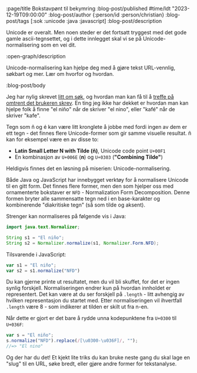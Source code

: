 :page/title Bokstavpønt til bekymring
:blog-post/published #time/ldt "2023-12-19T09:00:00"
:blog-post/author {:person/id :person/christian}
:blog-post/tags [:sok :unicode :java :javascript]
:blog-post/description

Unicode er overalt. Men noen steder er det fortsatt tryggest med det gode gamle
ascii-tegnsettet, og i dette innlegget skal vi se på Unicode-normalisering som
en vei dit.

:open-graph/description

Unicode-normalisering kan hjelpe deg med å gjøre tekst URL-vennlig, søkbart og
mer. Lær om hvorfor og hvordan.

:blog-post/body

Jeg har nylig skrevet [litt om søk](/fulltekstsok/), og hvordan man kan få til å
[treffe på omtrent det brukeren skrev](/sok-vekting/). En ting jeg ikke har
dekket er hvordan man kan hjelpe folk å finne "el niño" når de skriver "el
nino", eller "kafé" når de skriver "kafe".

Tegn som ñ og é kan være litt kronglete å jobbe med fordi ingen av dem er ett
tegn - det finnes flere Unicode-former som gir samme visuelle resultat. ñ kan
for eksempel være en av disse to:

- **Latin Small Letter N with Tilde (ñ)**, Unicode code point `U+00F1`
- En kombinasjon av `U+006E` (**n**) og `U+0303` (**"Combining Tilde"**)

Heldigvis finnes det en løsning på miserien: Unicode-normalisering.

Både Java og JavaScript har innebygget verktøy for å normalisere Unicode til en
gitt form. Det finnes flere former, men den som hjelper oss med ornamenterte
bokstaver er `NFD` - Normalization Form Decomposition. Denne formen bryter alle
sammensatte tegn ned i en base-karakter og kombinerende "diakritiske tegn" (så
som tilde og aksent).

Strenger kan normaliseres på følgende vis i Java:

```java
import java.text.Normalizer;

String s1 = "El niño";
String s2 = Normalizer.normalize(s1, Normalizer.Form.NFD);
```

Tilsvarende i JavaScript:

```js
var s1 = "El niño";
var s2 = s1.normalize("NFD")
```

Du kan gjerne printe ut resultatet, men du vil bli skuffet, for det er ingen
synlig forskjell. Normaliseringen endrer kun på hvordan innholdet er
representert. Det kan være at du ser forskjell på `.length` - litt avhengig av
hvilken representasjon du startet med. Etter normaliseringen vil ihvertfall
`.length` være 8 - som indikerer at tilden er skilt ut fra n-en.

Når dette er gjort er det bare å rydde unna kodepunktene fra `U+0300` til
`U+036F`:

```javascript
var s = "El niño";
s.normalize("NFD").replace(/[\u0300-\u036F]/, "");
//=> "El nino"
```

Og der har du det! Et kjekt lite triks du kan bruke neste gang du skal lage en
"slug" til en URL, søke bredt, eller gjøre andre former for tekstanalyse.
